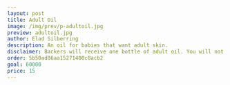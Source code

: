 ```yaml
---
layout: post
title: Adult Oil
image: /img/prev/p-adultoil.jpg
preview: adultoil.jpg
author: Elad Silberring
description: An oil for babies that want adult skin.
disclaimer: Backers will receive one bottle of adult oil. You will not be charged until this project is funded.
order: 5b50ad86aa15271400c8acb2
goal: 60000
price: 15
---
```

